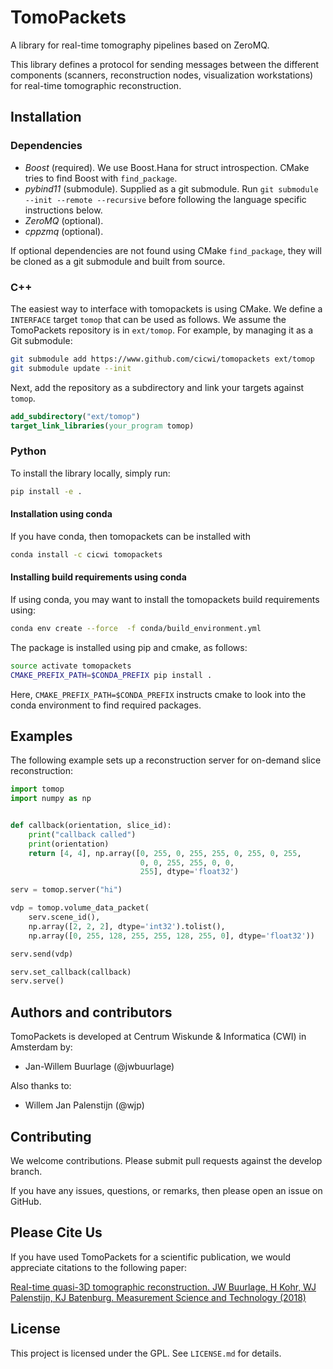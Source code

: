 # TomoPackets

A library for real-time tomography pipelines based on ZeroMQ.

This library defines a protocol for sending messages between the different
components (scanners, reconstruction nodes, visualization workstations) for
real-time tomographic reconstruction.

## Installation

### Dependencies

- _Boost_ (required). We use Boost.Hana for struct introspection. CMake tries to
  find Boost with `find_package`.
- _pybind11_ (submodule). Supplied as a git submodule. Run `git submodule --init
  --remote --recursive` before following the language specific instructions
  below.
- _ZeroMQ_ (optional).
- _cppzmq_ (optional).

If optional dependencies are not found using CMake `find_package`, they will be
cloned as a git submodule and built from source.

### C++

The easiest way to interface with tomopackets is using CMake. We define a
`INTERFACE` target `tomop` that can be used as follows. We assume the
TomoPackets repository is in `ext/tomop`. For example, by managing it as a Git
submodule:

```bash
git submodule add https://www.github.com/cicwi/tomopackets ext/tomop
git submodule update --init
```

Next, add the repository as a subdirectory and link your targets against
`tomop`.

```cmake
add_subdirectory("ext/tomop")
target_link_libraries(your_program tomop)
```

### Python

To install the library locally, simply run:

```bash
pip install -e .
```

#### Installation using conda
If you have conda, then tomopackets can be installed with

``` bash
conda install -c cicwi tomopackets
```

#### Installing build requirements using conda

If using conda, you may want to install the tomopackets build
requirements using:

``` bash
conda env create --force  -f conda/build_environment.yml
```

The package is installed using pip and cmake, as follows:
``` bash
source activate tomopackets
CMAKE_PREFIX_PATH=$CONDA_PREFIX pip install .
```

Here, `CMAKE_PREFIX_PATH=$CONDA_PREFIX` instructs cmake to look into
the conda environment to find required packages.

## Examples

The following example sets up a reconstruction server for on-demand slice
reconstruction:

```python
import tomop
import numpy as np


def callback(orientation, slice_id):
    print("callback called")
    print(orientation)
    return [4, 4], np.array([0, 255, 0, 255, 255, 0, 255, 0, 255,
                             0, 0, 255, 255, 0, 0,
                             255], dtype='float32')

serv = tomop.server("hi")

vdp = tomop.volume_data_packet(
    serv.scene_id(),
    np.array([2, 2, 2], dtype='int32').tolist(),
    np.array([0, 255, 128, 255, 255, 128, 255, 0], dtype='float32'))

serv.send(vdp)

serv.set_callback(callback)
serv.serve()
```

## Authors and contributors

TomoPackets is developed at Centrum Wiskunde & Informatica (CWI) in Amsterdam by:

* Jan-Willem Buurlage (@jwbuurlage)

Also thanks to:

* Willem Jan Palenstijn (@wjp)

## Contributing

We welcome contributions. Please submit pull requests against the develop
branch.

If you have any issues, questions, or remarks, then please open an issue on
GitHub.

## Please Cite Us

If you have used TomoPackets for a scientific publication, we would appreciate
citations to the following paper:

[Real-time quasi-3D tomographic reconstruction. JW Buurlage, H Kohr, WJ
Palenstijn, KJ Batenburg. Measurement Science and Technology
(2018)](https://doi.org/10.1088/1361-6501/aab754)

## License

This project is licensed under the GPL. See `LICENSE.md` for details.
